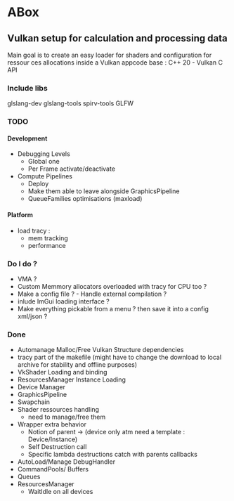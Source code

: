 # ABox

## Vulkan setup for calculation and processing data
  
Main goal is to create an easy loader for shaders and configuration for ressour
ces allocations inside a Vulkan appcode base : C++ 20 - Vulkan C API

### Include libs

glslang-dev glslang-tools spirv-tools GLFW

### TODO

#### Development

- Debugging Levels 
  - Global one
  - Per Frame activate/deactivate
- Compute Pipelines
  - Deploy
  - Make them able to leave alongside GraphicsPipeline
  - QueueFamilies optimisations (maxload)

#### Platform 

- load tracy :
  - mem tracking 
  - performance


### Do I do ?

- VMA ? 
- Custom Memmory allocators overloaded with tracy for CPU too ? 
- Make a config file ? - Handle external compilation ?
- inlude ImGui loading interface ?
- Make everything pickable from a menu ? then save it into a config xml/json ?

### Done 

- Automanage Malloc/Free Vulkan Structure dependencies
- tracy part of the makefile (might have to change the download to local archive for stability and offline purposes)
- VkShader Loading and binding
- ResourcesManager Instance Loading
- Device Manager 
- GraphicsPipeline
- Swapchain
- Shader ressources handling 
  - need to manage/free them
- Wrapper extra behavior 
  - Notion of parent -> (device only atm need a template : Device/Instance)
  - Self Destruction call 
  - Specific lambda destructions catch with parents callbacks 
- AutoLoad/Manage DebugHandler
- CommandPools/ Buffers 
- Queues
- ResourcesManager
  - WaitIdle on all devices 

